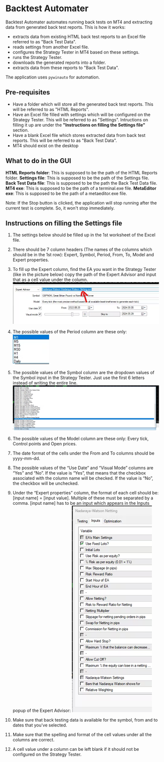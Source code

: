# Backtest Automater

Backtest Automater automates running back tests on MT4 and extracting data from generated back test reports. 
This is how it works:
- extracts data from existing HTML back test reports to an Excel file referred to as "Back Test Data".
- reads settings from another Excel file.
- configures the Strategy Tester in MT4 based on these settings.
- runs the Strategy Tester.
- downloads the generated reports into a folder.
- extracts data from these reports to "Back Test Data". 

The application uses `pywinauto` for automation.

## Pre-requisites
- Have a folder which will store all the generated back test reports. This will be referred to as "HTML Reports".
- Have an Excel file filled with settings which will be configured on the Strategy Tester. This will be referred to as "Settings". Intructions on filling it up are under the **"Instructions on filling the Settings file"** section.
- Have a blank Excel file which stores extracted data from back test reports. This will be referred to as "Back Test Data".
- MT4 should exist on the desktop

## What to do in the GUI
**HTML Reports folder**: This is supposed to be the path of the HTML Reports folder.
**Settings file**: This is supposed to be the path of the Settings file.
**Back Test Data file**: This is supposed to be the path the Back Test Data file.
**MT4 exe**: This is supposed to be the path of a terminal.exe file.
**MetaEditor exe**: This is supposed to be the path of a metaeditor.exe file.

Note: If the Stop button is clicked, the application will stop running after the current test is complete. So, it won't stop immediately.

## Instructions on filling the Settings file
1. The settings below should be filled up in the 1st worksheet of the Excel file.

2. There should be 7 column headers (The names of the columns which should be in the 1st row): Expert, Symbol, Period, From, To, Model and Expert properties.

3. To fill up the Expert column, find the EA you want in the Strategy Tester (like in the picture below) copy the path of the Expert Advisor and input that as a cell value under the column.
![Expert Advisor being chosen on Strategy Tester](media/expert.png)

4. The possible values of the Period column are these only: 
![dropdown of periods](media/periods.png)

5. The possible values of the Symbol column are the dropdown values of the Symbol input in the Strategy Tester. Just use the first 6 letters instead of writing the entire line.
![Dropdown of symbols](media/symbols.png)

6. The possible values of the Model column are these only: Every tick, Control points and Open prices.

7. The date format of the cells under the From and To columns should be yyyy-mm-dd.

8. The possible values of the “Use Date” and “Visual Mode” columns are “Yes” and “No”. If the value is “Yes”, that means that the checkbox associated with the column name will be checked. If the value is “No”, the checkbox will be unchecked. 

9. Under the “Expert properties” column, the format of each cell should be: [input name] = [input value]. Multiple of these must be separated by a comma. [input name] has to be an input which appears in the Inputs popup of the Expert Advisor:
![Inputs of EA](media/inputs.png)

10. Make sure that back testing data is available for the symbol, from and to dates that you've selected.

11. Make sure that the spelling and format of the cell values under all the columns are correct.

12. A cell value under a column can be left blank if it should not be configured on the Strategy Tester.

